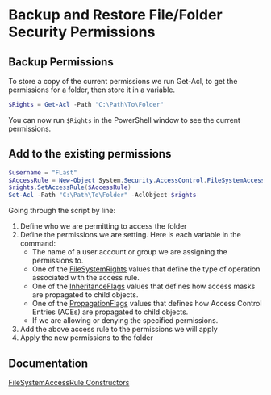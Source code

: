 # Backup and Restore File/Folder Security Permissions

## Backup Permissions

To store a copy of the current permissions we run Get-Acl, to get the permissions for a folder, then store it in a variable.

```PowerShell
$Rights = Get-Acl -Path "C:\Path\To\Folder"
```

You can now run `$Rights` in the PowerShell window to see the current permissions.

## Add to the existing permissions

```PowerShell
$username = "FLast"
$AccessRule = New-Object System.Security.AccessControl.FileSystemAccessRule($username,"FullControl","ContainerInherit, ObjectInherit","None","Allow")
$rights.SetAccessRule($AccessRule)
Set-Acl -Path "C:\Path\To\Folder" -AclObject $rights
```

Going through the script by line:

1. Define who we are permitting to access the folder
2. Define the permissions we are setting. Here is each variable in the command:
   - The name of a user account or group we are assigning the permissions to.
   - One of the [FileSystemRights](https://learn.microsoft.com/en-us/dotnet/api/system.security.accesscontrol.filesystemrights?view=net-7.0) values that define the type of operation associated with the access rule.
   - One of the [InheritanceFlags](https://learn.microsoft.com/en-us/dotnet/api/system.security.accesscontrol.inheritanceflags?view=net-7.0) values that defines how access masks are propagated to child objects.
   - One of the [PropagationFlags](https://learn.microsoft.com/en-us/dotnet/api/system.security.accesscontrol.propagationflags?view=net-7.0) values that defines how Access Control Entries (ACEs) are propagated to child objects.
   - If we are allowing or denying the specified permissions.
3. Add the above access rule to the permissions we will apply
4. Apply the new permissions to the folder

## Documentation

[FileSystemAccessRule Constructors](https://learn.microsoft.com/en-us/dotnet/api/system.security.accesscontrol.filesystemaccessrule.-ctor)

